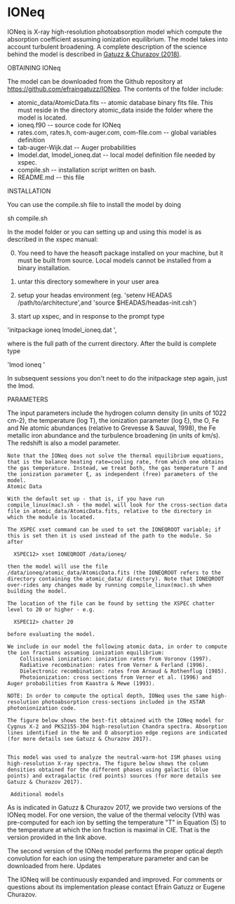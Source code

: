# IONeq

IONeq is X-ray high-resolution photoabsorption model which compute the absorption coefficient assuming ionization equilibrium. The model takes into account turbulent broadening.  A complete description of the science behind the model is described in [Gatuzz & Churazov (2018)](https://ui.adsabs.harvard.edu/abs/2018MNRAS.474..696G/abstract).

OBTAINING IONeq

The model can be downloaded from the Github repository at https://github.com/efraingatuzz/IONeq. The contents of the folder include:

- atomic_data/AtomicData.fits -- atomic database binary fits file. This must reside in the directory atomic_data inside the folder where the model is located.
- ioneq.f90 -- source code for IONeq
- rates.com, rates.h, com-auger.com, com-file.com -- global variables definition
- tab-auger-Wijk.dat -- Auger probabilities
- lmodel.dat, lmodel_ioneq.dat -- local model definition file needed by xspec.
- compile.sh -- installation script written on bash.
- README.md -- this file

INSTALLATION

You can use the compile.sh file to install the model by doing

sh compile.sh

In the  model folder or you can setting up and using this model is as described in the xspec manual:

0) You need to have the heasoft package installed on your machine, but it must be built from source. Local models cannot be installed from a binary installation.

1) untar this directory somewhere in your user area

2) setup your headas environment (eg. 'setenv HEADAS /path/to/architecture',and 'source \$HEADAS/headas-init.csh')

3) start up xspec, and in response to the prompt type 

'initpackage ioneq lmodel_ioneq.dat <path-to-current-directory>',

where <path-to-current-directory> is the full path of the current directory. After the build is complete type 

'lmod ioneq <path-to-current-directory>'

In subsequent  sessions you don't neet to do the initpackage step again, just the lmod.
  
PARAMETERS

The input parameters include the hydrogen column density (in units of 1022 cm-2), the temperature (log T), the ionization parameter (log ξ), the O, Fe and Ne atomic abundances (relative to Grevesse & Sauval, 1998), the Fe metallic iron abundance and the turbulence broadening (in units of km/s). The redshift is also a model parameter.

    Note that the IONeq does not solve the thermal equilibrium equations, that is the balance heating rate=cooling rate, from which one obtains the gas temperature. Instead, we treat both, the gas temperature T and the ionization parameter ξ, as independent (free) parameters of the model.
    Atomic Data

    With the default set up - that is, if you have run compile_linux(mac).sh - the model will look for the cross-section data file in atomic_data/AtomicData.fits, relative to the directory in which the module is located.

    The XSPEC xset command can be used to set the IONEQROOT variable; if this is set then it is used instead of the path to the module. So after

      XSPEC12> xset IONEQROOT /data/ioneq/

    then the model will use the file /data/ioneq/atomic_data/AtomicData.fits (the IONEQROOT refers to the directory containing the atomic_data/ directory). Note that IONEQROOT over-rides any changes made by running compile_linux(mac).sh when building the model.

    The location of the file can be found by setting the XSPEC chatter level to 20 or higher - e.g.

      XSPEC12> chatter 20

    before evaluating the model.

    We include in our model the following atomic data, in order to compute the ion fractions assuming ionization equilibrium:
        Collisional ionization: ionization rates from Voronov (1997).
        Radiative recombination: rates from Verner & Ferland (1996).
        Dielectronic recombination: rates from Arnaud & Rothenflug (1985).
        Photoionization: cross sections from Verner et al. (1996) and Auger probabilities from Kaastra & Mewe (1993). 

    NOTE: In order to compute the optical depth, IONeq uses the same high-resolution photoabsorption cross-sections included in the XSTAR photonionization code.

    The figure below shows the best-fit obtained with the IONeq model for Cygnus X-2 and PKS2155-304 high-resolution Chandra spectra. Absorption lines identified in the Ne and O absorption edge regions are indicated (for more details see Gatuzz & Churazov 2017).
    
    
    This model was used to analyze the neutral-warm-hot ISM phases using high-resolution X-ray spectra. The figure below shows the column densities obtained for the different phases using galactic (blue points) and extragalactic (red points) sources (for more details see Gatuzz & Churazov 2017).
    
     Additional models

As is indicated in Gatuzz & Churazov 2017, we provide two versions of the IONeq model. For one version, the value of the thermal velocity (Vth) was pre-computed for each ion by setting the temperature "T" in Equation (5) to the temperature at which the ion fraction is maximal in CIE. That is the version provided in the link above.

The second version of the IONeq model performs the proper optical depth convolution for each ion using the temperature parameter and can be downloaded from here.
Updates

The IONeq will be continuously expanded and improved. For comments or questions about its implementation please contact Efrain Gatuzz or Eugene Churazov.

    
    
    
    
    
